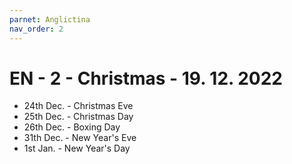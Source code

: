 ```yaml
---
parnet: Anglictina
nav_order: 2
---
```

# EN - 2 - Christmas - 19. 12. 2022
- 24th Dec. - Christmas Eve
- 25th Dec. - Christmas Day
- 26th Dec. - Boxing Day
- 31th Dec. - New Year's Eve
- 1st Jan. - New Year's Day